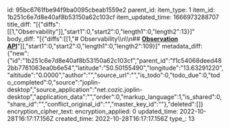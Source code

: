 id: 95bc6761fbe94f9ba0095cbeab1559e2
parent_id: 
item_type: 1
item_id: 1b251c6e7d8e40af8b53150a62c103cf
item_updated_time: 1666973288707
title_diff: "[{\"diffs\":[[1,\"Observability\"]],\"start1\":0,\"start2\":0,\"length1\":0,\"length2\":13}]"
body_diff: "[{\"diffs\":[[1,\"# Observability\\\n\\\n## [**Observation API**](https://spring.io/blog/2022/10/12/observability-with-spring-boot-3)\"]],\"start1\":0,\"start2\":0,\"length1\":0,\"length2\":109}]"
metadata_diff: {"new":{"id":"1b251c6e7d8e40af8b53150a62c103cf","parent_id":"f1c54068deed482bb7761063ea0b6e54","latitude":"50.50155490","longitude":"13.63291220","altitude":"0.0000","author":"","source_url":"","is_todo":0,"todo_due":0,"todo_completed":0,"source":"joplin-desktop","source_application":"net.cozic.joplin-desktop","application_data":"","order":0,"markup_language":1,"is_shared":0,"share_id":"","conflict_original_id":"","master_key_id":""},"deleted":[]}
encryption_cipher_text: 
encryption_applied: 0
updated_time: 2022-10-28T16:17:17.156Z
created_time: 2022-10-28T16:17:17.156Z
type_: 13